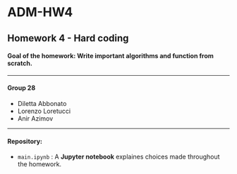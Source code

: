 # ADM-HW4
## Homework 4 - Hard coding
#### **Goal of the homework**: Write important algorithms and function from scratch.
_____________
#### Group 28
* Diletta Abbonato 
* Lorenzo Loretucci
* Anir Azimov 
_____________
#### Repository: 
* `main.ipynb` : A **Jupyter notebook** explaines choices made throughout the homework.



